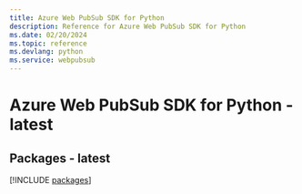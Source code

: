 ```yaml
---
title: Azure Web PubSub SDK for Python
description: Reference for Azure Web PubSub SDK for Python
ms.date: 02/20/2024
ms.topic: reference
ms.devlang: python
ms.service: webpubsub
---
```

# Azure Web PubSub SDK for Python - latest
## Packages - latest
[!INCLUDE [packages](web-pubsub-index.md)]